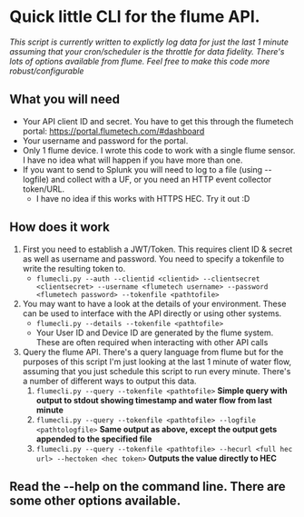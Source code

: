 # Quick little CLI for the flume API.

*This script is currently written to explictly log data for just the last 1 minute assuming that your cron/scheduler is the throttle for data fidelity.  There's lots of options available from flume.  Feel free to make this code more robust/configurable*

## What you will need
* Your API client ID and secret.  You have to get this through the flumetech portal: https://portal.flumetech.com/#dashboard
* Your username and password for the portal.  
* Only 1 flume device.  I wrote this code to work with a single flume sensor.  I have no idea what will happen if you have more than one.
* If you want to send to Splunk you will need to log to a file (using --logfile) and collect with a UF, or you need an HTTP event collector token/URL.
	* I have no idea if this works with HTTPS HEC.  Try it out :D

## How does it work
1. First you need to establish a JWT/Token.  This requires client ID & secret as well as username and password.  You need to specify a tokenfile to write the resulting token to.
	* `flumecli.py --auth --clientid <clientid> --clientsecret <clientsecret> --username <flumetech username> --password <flumetech password> --tokenfile <pathtofile>`
2. You may want to have a look at the details of your environment.  These can be used to interface with the API directly or using other systems.
	* `flumecli.py --details --tokenfile <pathtofile>`
	* Your User ID and Device ID are generated by the flume system.  These are often required when interacting with other API calls
3. Query the flume API.  There's a query language from flume but for the purposes of this script I'm just looking at the last 1 minute of water flow, assuming that you just schedule this script to run every minute.  There's a number of different ways to output this data.
	1. `flumecli.py --query --tokenfile <pathtofile>` **Simple query with output to stdout showing timestamp and water flow from last minute**
	2. `flumecli.py --query --tokenfile <pathtofile> --logfile <pathtologfile>` **Same output as above, except the output gets appended to the specified file**
	3. `flumecli.py --query --tokenfile <pathtofile> --hecurl <full hec url> --hectoken <hec token>` **Outputs the value directly to HEC**

## Read the --help on the command line.  There are some other options available.
